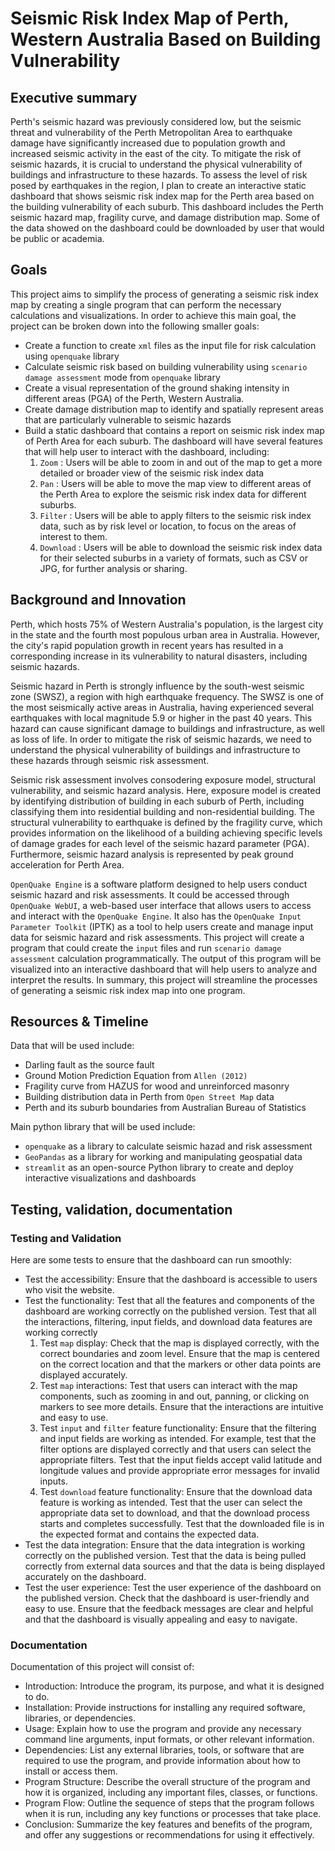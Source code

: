 # Seismic Risk Index Map of Perth, Western Australia Based on Building Vulnerability

## Executive summary

Perth's seismic hazard was previously considered low, but the seismic threat and vulnerability of the Perth Metropolitan Area to earthquake damage have significantly increased due to population growth and increased seismic activity in the east of the city. To mitigate the risk of seismic hazards, it is crucial to understand the physical vulnerability of buildings and infrastructure to these hazards. To assess the level of risk posed by earthquakes in the region, I plan to create an interactive static dashboard that shows seismic risk index map for the Perth area based on the building vulnerability of each suburb. This dashboard includes the Perth seismic hazard map, fragility curve, and damage distribution map. Some of the data showed on the dashboard could be downloaded by user that would be public or academia.

## Goals

This project aims to simplify the process of generating a seismic risk index map by creating a single program that can perform the necessary calculations and visualizations. In order to achieve this main goal, the project can be broken down into the following smaller goals:
  - Create a function to create `xml` files as the input file for risk calculation using `openquake` library
  - Calculate seismic risk based on building vulnerability using `scenario damage assessment` mode from `openquake` library
  - Create a visual representation of the ground shaking intensity in different areas (PGA) of the Perth, Western Australia.
  - Create damage distribution map to identify and spatially represent areas that are particularly vulnerable to seismic hazards
  - Build a static dashboard that contains a report on seismic risk index map of Perth Area for each suburb. The dashboard will have several features that will help user to interact with the dashboard, including:
    1. `Zoom` : Users will be able to zoom in and out of the map to get a more detailed or broader view of the seismic risk index data
    2. `Pan` :  Users will be able to move the map view to different areas of the Perth Area to explore the seismic risk index data for different suburbs.
    3. `Filter` : Users will be able to apply filters to the seismic risk index data, such as by risk level or location, to focus on the areas of interest to them.
    4. `Download` : Users will be able to download the seismic risk index data for their selected suburbs in a variety of formats, such as CSV or JPG, for further analysis or sharing.

## Background and Innovation  

Perth, which hosts 75% of Western Australia's population, is the largest city in the state and the fourth most populous urban area in Australia. However, the city's rapid population growth in recent years has resulted in a corresponding increase in its vulnerability to natural disasters, including seismic hazards.

Seismic hazard in Perth is strongly influence by the south-west seismic zone (SWSZ), a region with high earthquake frequency. The SWSZ is one of the most seismically active areas in Australia, having experienced several earthquakes with local magnitude 5.9 or higher in the past 40 years. This hazard can cause significant damage to buildings and infrastructure, as well as loss of life. In order to mitigate the risk of seismic hazards, we need to understand the physical vulnerability of buildings and infrastructure to these hazards through seismic risk assessment.

Seismic risk assessment involves consodering exposure model, structural vulnerability, and seismic hazard analysis. Here, exposure model is created by identifying distribution of building in each suburb of Perth, including classifying them into residential building and non-residential building. The structural vulnerability to earthquake is defined by the fragility curve, which provides information on the likelihood of a building achieving specific levels of damage grades for each level of the seismic hazard parameter (PGA). Furthermore, seismic hazard analysis is represented by peak ground acceleration for Perth Area.

`OpenQuake Engine` is a software platform designed to help users conduct seismic hazard and risk assessments. It could be accessed through `OpenQuake WebUI`, a web-based user interface that allows users to access and interact with the `OpenQuake Engine`. It also has the `OpenQuake Input Parameter Toolkit` (IPTK) as a tool to help users create and manage input data for seismic hazard and risk assessments. This project will create a program that could create the `input` files and run `scenario damage assessment` calculation programmatically. The output of this program will be visualized into an interactive dashboard that will help users to analyze and interpret the results. In summary, this project will streamline the processes of generating a seismic risk index map into one program.

## Resources & Timeline

Data that will be used include:
  - Darling fault as the source fault
  - Ground Motion Prediction Equation from `Allen (2012)`
  - Fragility curve from HAZUS for wood and unreinforced masonry
  - Building distribution data in Perth from `Open Street Map` data
  - Perth and its suburb boundaries from Australian Bureau of Statistics
 
Main python library that will be used include:
  - `openquake` as a library to calculate seismic hazad and risk assessment
  - `GeoPandas` as a library for working and manipulating geospatial data 
  - `streamlit` as an open-source Python library to create and deploy interactive visualizations and dashboards


## Testing, validation, documentation

### Testing and Validation

Here are some tests to ensure that the dashboard can run smoothly:
  - Test the accessibility: Ensure that the dashboard is accessible to users who visit the website.
  - Test the functionality: Test that all the features and components of the dashboard are working correctly on the published version. Test that all the interactions, filtering, input fields, and download data features are working correctly
    1. Test `map` display: Check that the map is displayed correctly, with the correct boundaries and zoom level. Ensure that the map is centered on the correct location and that the markers or other data points are displayed accurately.
    2. Test `map` interactions: Test that users can interact with the map components, such as zooming in and out, panning, or clicking on markers to see more details. Ensure that the interactions are intuitive and easy to use.
    3. Test `input` and `filter` feature functionality: Ensure that the filtering and input fields are working as intended. For example, test that the filter options are displayed correctly and that users can select the appropriate filters. Test that the input fields accept valid latitude and longitude values and provide appropriate error messages for invalid inputs.
    4. Test `download` feature functionality: Ensure that the download data feature is working as intended. Test that the user can select the appropriate data set to download, and that the download process starts and completes successfully. Test that the downloaded file is in the expected format and contains the expected data.
  - Test the data integration: Ensure that the data integration is working correctly on the published version. Test that the data is being pulled correctly from external data sources and that the data is being displayed accurately on the dashboard.
  - Test the user experience: Test the user experience of the dashboard on the published version. Check that the dashboard is user-friendly and easy to use. Ensure that the feedback messages are clear and helpful and that the dashboard is visually appealing and easy to navigate.

### Documentation

Documentation of this project will consist of:
  - Introduction: Introduce the program, its purpose, and what it is designed to do.
  - Installation: Provide instructions for installing any required software, libraries, or dependencies.
  - Usage: Explain how to use the program and provide any necessary command line arguments, input formats, or other relevant information.
  - Dependencies: List any external libraries, tools, or software that are required to use the program, and provide information about how to install or access them.
  - Program Structure: Describe the overall structure of the program and how it is organized, including any important files, classes, or functions.
  - Program Flow: Outline the sequence of steps that the program follows when it is run, including any key functions or processes that take place.
  - Conclusion: Summarize the key features and benefits of the program, and offer any suggestions or recommendations for using it effectively.

